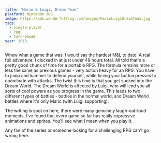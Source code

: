 ```yaml
---
title: "Mario & Luigi: Dream Team"
platform: Nintendo 3DS
image: https://cdn.wonderfulfrog.com/images/MarioLuigiDreamTeam.jpg
tags:
  - single-player
  - rpg
  - turn-based
year: 2013
---
```


Whew what a game that was. I would say the hardest M&L to date. A real full adventure. I clocked in at just under 48 hours total. All told that's a pretty good chunk of time for a portable RPG. The formula remains more or less the same as previous games - very action heavy for an RPG. You have to jump and hammer to defend yourself, while timing your button presses to coordinate with attacks. The twist this time is that you get sucked into the Dream World. The Dream World is affected by Luigi, who will lend you all sorts of cool powers as you progress in the game. This leads to two different types of battles - battles in the normal world, and Dream World battles where it's only Mario (with Luigi supporting).

The writing is spot on here, there were many genuinely laugh-out-loud moments. I've found that every game so far has really expressive animations and sprites. You'll see what I mean when you play it.

Any fan of the series or someone looking for a challenging RPG can't go wrong here.
